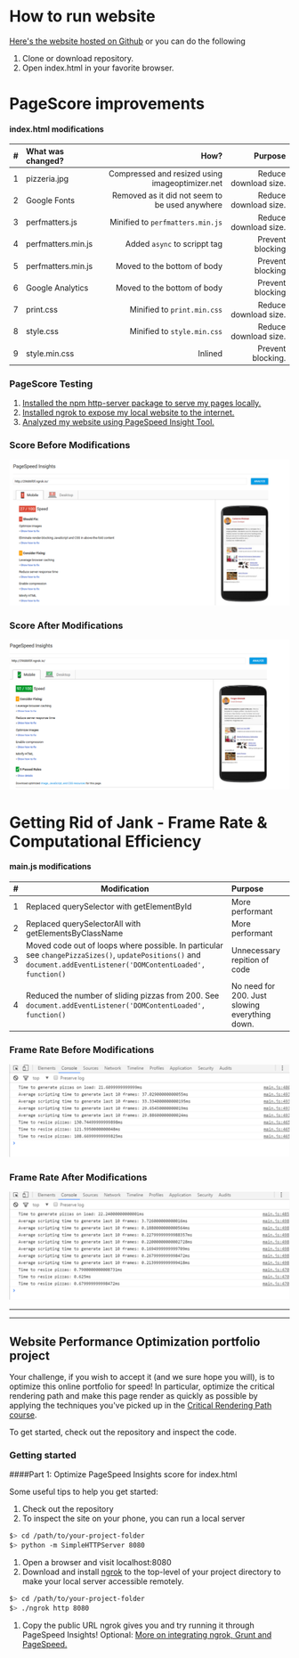 # How to run website
[Here's the website hosted on Github](https://fradgile.github.io/frontend-nanodegree-mobile-portfolio/) or you can do the following
1. Clone or download repository.
2. Open index.html in your favorite browser.


# PageScore improvements
#### index.html modifications

\# | What was changed? | How? | Purpose |
 ------------ | :----------- | -----------: |-----------:
1 | pizzeria.jpg | Compressed and resized using imageoptimizer.net| Reduce download size.
2 | Google Fonts | Removed as it did not seem to be used anywhere | Reduce download size.
3 | perfmatters.js | Minified to `perfmatters.min.js` | Reduce download size.
4 | perfmatters.min.js | Added `async`  to scrippt tag | Prevent blocking
5 | perfmatters.min.js | Moved to the bottom of body| Prevent blocking
6 | Google Analytics | Moved to the bottom of body | Prevent blocking
7 | print.css | Minified to `print.min.css`| Reduce download size.
8 | style.css | Minified to `style.min.css`| Reduce download size.
9 | style.min.css | Inlined | Prevent blocking.


### PageScore Testing
1. [Installed the npm http-server package to serve my pages locally.](https://www.npmjs.com/package/http-server)
2. [Installed ngrok to expose my local website to the internet.](https://ngrok.com/)
3. [Analyzed my website using PageSpeed Insight Tool.](https://developers.google.com/speed/pagespeed/insights/)

### Score Before Modifications
![ScreenShot](/Screenshots/PageSpeedBefore.png)
### Score After Modifications
![ScreenShot](/Screenshots/PageSpeedAfter.png)

# Getting Rid of Jank - Frame Rate & Computational Efficiency
#### main.js modifications

\# | Modification | Purpose
----------- | ------------ | :----------- |
1|Replaced querySelector with getElementById | More performant
2|Replaced querySelectorAll with getElementsByClassName | More performant
3| Moved code out of loops where possible. In particular see `changePizzaSizes()`, `updatePositions()` and `document.addEventListener('DOMContentLoaded', function()` | Unnecessary repition of code
4|Reduced the number of sliding pizzas from 200. See `document.addEventListener('DOMContentLoaded', function()` | No need for 200. Just slowing everything down.

### Frame Rate Before Modifications
![ScreenShot](/Screenshots/Part2Before.png)
### Frame Rate After Modifications
![ScreenShot](/Screenshots/Part2After.png)


***
***

## Website Performance Optimization portfolio project

Your challenge, if you wish to accept it (and we sure hope you will), is to optimize this online portfolio for speed! In particular, optimize the critical rendering path and make this page render as quickly as possible by applying the techniques you've picked up in the [Critical Rendering Path course](https://www.udacity.com/course/ud884).

To get started, check out the repository and inspect the code.

### Getting started

####Part 1: Optimize PageSpeed Insights score for index.html

Some useful tips to help you get started:

1. Check out the repository
1. To inspect the site on your phone, you can run a local server

  ```bash
  $> cd /path/to/your-project-folder
  $> python -m SimpleHTTPServer 8080
  ```

1. Open a browser and visit localhost:8080
1. Download and install [ngrok](https://ngrok.com/) to the top-level of your project directory to make your local server accessible remotely.

  ``` bash
  $> cd /path/to/your-project-folder
  $> ./ngrok http 8080
  ```

1. Copy the public URL ngrok gives you and try running it through PageSpeed Insights! Optional: [More on integrating ngrok, Grunt and PageSpeed.](http://www.jamescryer.com/2014/06/12/grunt-pagespeed-and-ngrok-locally-testing/)
